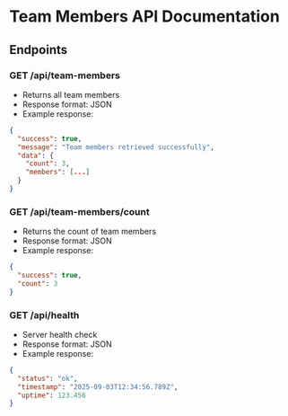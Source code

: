 # Team Members API Documentation

## Endpoints

### GET /api/team-members
- Returns all team members
- Response format: JSON
- Example response:
```json
{
  "success": true,
  "message": "Team members retrieved successfully",
  "data": {
    "count": 3,
    "members": [...]
  }
}
```

### GET /api/team-members/count
- Returns the count of team members
- Response format: JSON
- Example response:
```json
{
  "success": true,
  "count": 3
}
```

### GET /api/health
- Server health check
- Response format: JSON
- Example response:
```json
{
  "status": "ok",
  "timestamp": "2025-09-03T12:34:56.789Z",
  "uptime": 123.456
}
```
